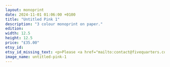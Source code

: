 ```yaml
---
layout: monoprint
date: 2024-11-01 01:06:00 +0100
title: "Untitled Pink 1"
description: "3 colour monoprint on paper."
edition:
width: 12.5
height: 12.5
price: "£35.00"
etsy_id: 
etsy_id_missing_text: <p>Please <a href="mailto:contact@fivequarters.co.uk">contact me</a> if you are interested in buying this print.</p> 
image_name: untitled-pink-1
---
```


